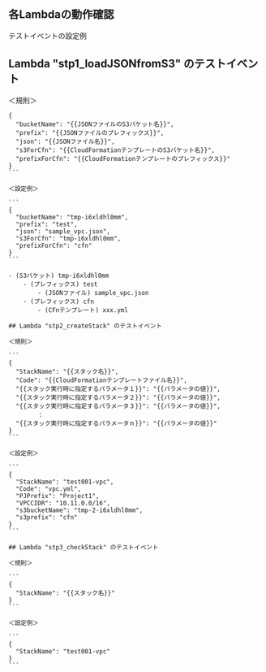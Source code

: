 ## 各Lambdaの動作確認

テストイベントの設定例

## Lambda "stp1_loadJSONfromS3" のテストイベント

＜規則＞

``````
{
  "bucketName": "{{JSONファイルのS3バケット名}}",
  "prefix": "{{JSONファイルのプレフィックス}}",
  "json": "{{JSONファイル名}}",
  "s3ForCfn": "{{CloudFormationテンプレートのS3バケット名}}",
  "prefixForCfn": "{{CloudFormationテンプレートのプレフィックス}}"
}
```

＜設定例＞

```
{
  "bucketName": "tmp-i6xldhl0mm",
  "prefix": "test",
  "json": "sample_vpc.json",
  "s3ForCfn": "tmp-i6xldhl0mm",
  "prefixForCfn": "cfn"
}
```

- (S3バケット) tmp-i6xldhl0mm
    - (プレフィックス) test
        - (JSONファイル) sample_vpc.json
    - (プレフィックス) cfn
        - (CFnテンプレート) xxx.yml

## Lambda "stp2_createStack" のテストイベント

＜規則＞

```
{
  "StackName": "{{スタック名}}",
  "Code": "{{CloudFormationテンプレートファイル名}}",
  "{{スタック実行時に指定するパラメータ１}}": "{{パラメータの値}}",
  "{{スタック実行時に指定するパラメータ２}}": "{{パラメータの値}}",
  "{{スタック実行時に指定するパラメータ３}}": "{{パラメータの値}}",
        ：
  "{{スタック実行時に指定するパラメータｎ}}": "{{パラメータの値}}"
}
```

＜設定例＞

```
{
  "StackName": "test001-vpc",
  "Code": "vpc.yml",
  "PJPrefix": "Project1",
  "VPCCIDR": "10.11.0.0/16",
  "s3bucketName": "tmp-2-i6xldhl0mm",
  "s3prefix": "cfn"
}
```

## Lambda "stp3_checkStack" のテストイベント

＜規則＞

```
{
  "StackName": "{{スタック名}}"
}
```

＜設定例＞

```
{
  "StackName": "test001-vpc"
}
```


